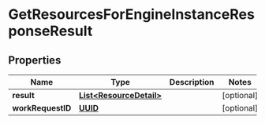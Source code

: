 

# GetResourcesForEngineInstanceResponseResult

## Properties

Name | Type | Description | Notes
------------ | ------------- | ------------- | -------------
**result** | [**List&lt;ResourceDetail&gt;**](ResourceDetail.md) |  |  [optional]
**workRequestID** | [**UUID**](UUID.md) |  |  [optional]



